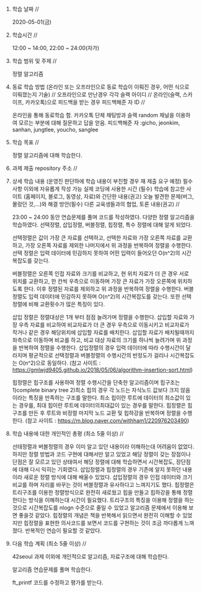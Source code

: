 1. 학습 날짜 // 

    2020-05-01(금)

2. 학습시간 // 

    12:00 ~ 14:00, 22:00 ~ 24:00(자가)

3. 학습 범위 및 주제 // 
    
    정렬 알고리즘

4. 동료 학습 방법 (온라인 또는 오프라인으로 동료 학습이 이뤄진 경우, 어떤 식으로 이뤄졌는지 기술) // 오프라인으로 만난경우 각각 슬랙 아이디 // 온라인(슬랙, 스카이프, 카카오톡)으로 피드백을 받는 경우 피드백해준 자 ID // 

    온라인을 통해 동료학습 함. 카카오톡 단체 채팅방과 슬랙 random 채널을 이용하여 모르는 부분에 대해 질문하고 답을 얻음. 피드백해준 자 :gicho, jeonkim, sanhan, jungtlee, youcho, sanglee

5. 학습 목표 //

    정렬 알고리즘에 대해 학습한다.
    
6. 과제 제출 repository 주소 // 
    
    
    
7. 상세 학습 내용 (운영진 판단하에 학습 내용이 부진할 경우 재 제출 요구 예정) 필수사항 이외에 자유롭게 작성 가능 실제 코딩에 사용한 시간 (필수) 학습에 참고한 사이트 (홈페이지, 블로그, 동영상, 자료)와 간단한 내용(권고) 오늘 발견한 문제(버그, 몰랐던 것,...)와 해결 방안(필수) 다른 교육생들과의 협업, 토론 내용(권고) //
    
    23:00 ~ 24:00 동안 연습문제를 풀며 코드를 작성하였다. 다양한 정렬 알고리즘을 학습하였다. 선택정렬, 삽입정렬, 버블정렬, 힙정렬, 특수 정렬에 대해 알게 되었다. 
    
    선택정렬은 값이 가장 큰 자료를 선택하고, 선택한 자료와 가장 오른쪽 자료를 교환하고, 가장 오른쪽 자료를 제외한 나머지에서 위 과정을 반복하여 정렬을 수행한다. 선택 정렬은 입력 데이터에 민감하지 못하여 어떤 입력이 들어오던 O(n^2)의 시간복잡도를 갖는다. 
    
    버블정렬은 오른쪽 인접 자료와 크기를 비교하고, 현 위치 자료가 더 큰 경우 서로 위치를 교환하고, 한 칸씩 우측으로 이동하며 가장 큰 자료가 가장 오른쪽에 위치하도록 한다. 이후 정렬된 자료를 제외하고 위 과정을 반복하여 정렬을 수행한다. 버블정렬도 입력 데이터에 민감하지 못하며 O(n^2)의 시간복잡도를 갖는다. 또한 선택정렬에 비해 교환횟수가 많은 특징이 있다. 
    
    삽입 정렬은 정렬대상은 1개 부터 점점 늘려가며 정렬을 수행한다. 삽입할 자료와 가장 우측 자료를 비교하여 비교자료가 더 큰 경우 우측으로 이동시키고 비교자료가 작거나 같은 경우 해당위치에 삽입할 자료를 배치한다. 삽입할 자료가 배치될때까지 좌측으로 이동하며 비교를 하고, 비교 대상 자료의 크기를 하나씩 늘려가며 위 과정을 반복하여 정렬을 수행한다. 삽입정렬의 경우 입력 데이터에 따라 수행시간이 달라지며 평균적으로 선택정렬과 버블정렬의 수행시간의 반정도가 걸리나 시간복잡도는 O(n^2)으로 동일하다. (참고 사이트 : https://gmlwjd9405.github.io/2018/05/06/algorithm-insertion-sort.html)
    
    힙정렬은 힙구조를 사용하여 정렬 수행시간을 단축한 알고리즘이며 힙구조는 1)complete binary tree 2)최소 힙의 경우 각 노드는 자식노드 값보다 크지 않음 이라는 특징을 만족하는 구조를 말한다. 최소 힙이란 루트에 데이터의 최소값이 있는 경우를, 최대 힙이란 루트에 데이터의최대값이 있는 경우를 말한다. 힙정렬은 힙 구조를 만든 후 루트와 비정렬 마지막 노드 교환 및 힙하강을 반복하며 정렬을 수행한다. (참고 사이트 : https://m.blog.naver.com/withham1/220976203490)
    
    
8. 학습 내용에 대한 개인적인 총평 (최소 5줄 이상) //
   
   선태정렬과 버블정렬의 경우 이미 알고 있던 내용이라 이해하는대 어려움이 없었다. 하지만 정렬 방법과 코드 구현에 대해서만 알고 있었고 해당 정렬이 갖는 장점이나 단점은 잘 모르고 있던 상태여서 해당 정렬에 대해 학습하면서 시간복잡도, 장단점에 대해 다시 익히는 기회였다. 삽입정렬과 힙정렬의 경우 기존에 알지 못하던 내용이라 새로운 정렬 방식에 대해 배울수 있었다. 삽입정렬의 경우 인접 데이터와 크기비교를 하며 자리를 바꾸는 것이 버블정렬과 유사하다고 느껴지기도 했다. 힙정렬은 트리구조를 이용한 정렬방식으로 완전히 새로웠고 힙을 만들고 힙하강을 통해 정렬한다는 방식을 이해하는대 시간이 필요했다. 트리구조의 특징을 이용해 정렬을 하는 것으로 시간복잡도를 nlogn 수준으로 줄일 수 있었고 알고리즘 문제에서 이용해 보면 좋을것 같았다. 힙정렬의 개념은 책을 반복해서 읽으면서 완전히 이해할 수 있었지만 힙정렬을 표현한 의사코드를 보면서 코드를 구현하는 것이 조금 까다롭게 느껴졌다. 반복적인 연습이 필요할 것 같았다.
   
9. 다음 학습 계획 (최소 5줄 이상) // 
    
    42seoul 과제 이외에 개인적으로 알고리즘, 자료구조에 대해 학습한다.
    
    알고리즘 연습문제를 풀며 학습한다.
    
    ft_printf 코드를 수정하고 평가를 받는다.
    